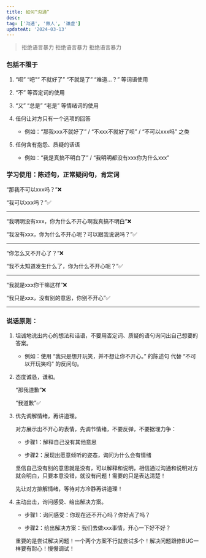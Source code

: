 ```yaml
---
title: 如何“沟通”
desc:
tag: ['沟通', '做人', '谦虚']
updateAt: '2024-03-13'
---
```


> 拒绝语言暴力
> 拒绝语言暴力
> 拒绝语言暴力

### 包括不限于

1. “呗” “吧”“ 不就好了” “不就是了” “难道…？” 等词语使用

2. “不” 等否定词的使用

3. “又” “总是” “老是” 等情绪词的使用

4. 任何让对方只有一个选项的回答
    - 例如：“那我xxx不就好了” / “不xxx不就好了呗” / “不可以xxx吗” 之类

5. 任何含有抱怨、质疑的话语
    - 例如：“我是真搞不明白了” / “我明明都没有xxx你为什么xxx”

### 学习使用：陈述句，正常疑问句，肯定词

“那我不可以xxx吗？”❌

“我可以xxx吗？”✅

---

“我明明没有xxx，你为什么不开心啊我真搞不明白”❌

“我没有xxx，你为什么不开心呢？可以跟我说说吗？”✅

---

“你怎么又不开心了？”❌

“我不太知道发生什么了，你为什么不开心呢？”✅

---

“我就是xxx你干嘛这样”❌

“我只是xxx，没有别的意思，你别不开心”✅

---

### 说话原则：

1. 坦诚地说出内心的想法和话语，不要用否定词、质疑的语句询问出自己想要的答案。
    - 例如：使用 “我只是想开玩笑，并不想让你不开心。” 的陈述句
代替 “不可以开玩笑吗” 的反问句。

2. 态度诚恳，谦和。

    “那我道歉”❌

    “我道歉”✅

3. 优先调解情绪，再讲道理。

    对方展示出不开心的表情，先调节情绪，不要反弹，不要据理力争：

    - 步骤1：解释自己没有其他意思

    - 步骤2：展现出愿意倾听的姿态，询问为什么会有情绪

    坚信自己没有别的意思就是没有，可以解释和说明，相信通过沟通和说明对方就会明白，只要本意没错，就没有问题！需要的只是表达清楚！

    先让对方排解情绪，等待对方冷静再讲道理！

4. 主动出击，询问感受、给出解决方案。

    - 步骤1：询问感受：你现在还不开心吗？你好点了吗？

    - 步骤2：给出解决方案：我们去做xxx事情，开心一下好不好？

    重要的是尝试解决问题！一个两个方案不行就尝试多个！解决问题跟修BUG一样要有耐心！慢慢调试！